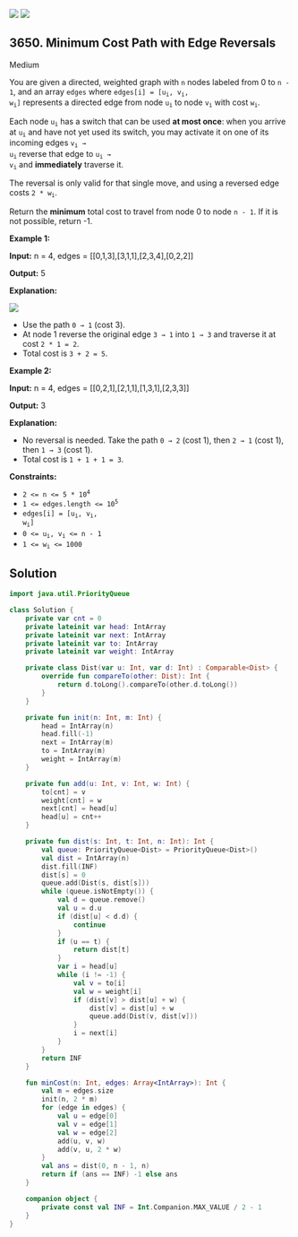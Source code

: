 [![](https://img.shields.io/github/stars/javadev/LeetCode-in-Kotlin?label=Stars&style=flat-square)](https://github.com/javadev/LeetCode-in-Kotlin)
[![](https://img.shields.io/github/forks/javadev/LeetCode-in-Kotlin?label=Fork%20me%20on%20GitHub%20&style=flat-square)](https://github.com/javadev/LeetCode-in-Kotlin/fork)

## 3650\. Minimum Cost Path with Edge Reversals

Medium

You are given a directed, weighted graph with `n` nodes labeled from 0 to `n - 1`, and an array `edges` where <code>edges[i] = [u<sub>i</sub>, v<sub>i</sub>, w<sub>i</sub>]</code> represents a directed edge from node <code>u<sub>i</sub></code> to node <code>v<sub>i</sub></code> with cost <code>w<sub>i</sub></code>.

Each node <code>u<sub>i</sub></code> has a switch that can be used **at most once**: when you arrive at <code>u<sub>i</sub></code> and have not yet used its switch, you may activate it on one of its incoming edges <code>v<sub>i</sub> → u<sub>i</sub></code> reverse that edge to <code>u<sub>i</sub> → v<sub>i</sub></code> and **immediately** traverse it.

The reversal is only valid for that single move, and using a reversed edge costs <code>2 * w<sub>i</sub></code>.

Return the **minimum** total cost to travel from node 0 to node `n - 1`. If it is not possible, return -1.

**Example 1:**

**Input:** n = 4, edges = \[\[0,1,3],[3,1,1],[2,3,4],[0,2,2]]

**Output:** 5

**Explanation:**

**![](https://assets.leetcode.com/uploads/2025/05/07/e1drawio.png)**

*   Use the path `0 → 1` (cost 3).
*   At node 1 reverse the original edge `3 → 1` into `1 → 3` and traverse it at cost `2 * 1 = 2`.
*   Total cost is `3 + 2 = 5`.

**Example 2:**

**Input:** n = 4, edges = \[\[0,2,1],[2,1,1],[1,3,1],[2,3,3]]

**Output:** 3

**Explanation:**

*   No reversal is needed. Take the path `0 → 2` (cost 1), then `2 → 1` (cost 1), then `1 → 3` (cost 1).
*   Total cost is `1 + 1 + 1 = 3`.

**Constraints:**

*   <code>2 <= n <= 5 * 10<sup>4</sup></code>
*   <code>1 <= edges.length <= 10<sup>5</sup></code>
*   <code>edges[i] = [u<sub>i</sub>, v<sub>i</sub>, w<sub>i</sub>]</code>
*   <code>0 <= u<sub>i</sub>, v<sub>i</sub> <= n - 1</code>
*   <code>1 <= w<sub>i</sub> <= 1000</code>

## Solution

```kotlin
import java.util.PriorityQueue

class Solution {
    private var cnt = 0
    private lateinit var head: IntArray
    private lateinit var next: IntArray
    private lateinit var to: IntArray
    private lateinit var weight: IntArray

    private class Dist(var u: Int, var d: Int) : Comparable<Dist> {
        override fun compareTo(other: Dist): Int {
            return d.toLong().compareTo(other.d.toLong())
        }
    }

    private fun init(n: Int, m: Int) {
        head = IntArray(n)
        head.fill(-1)
        next = IntArray(m)
        to = IntArray(m)
        weight = IntArray(m)
    }

    private fun add(u: Int, v: Int, w: Int) {
        to[cnt] = v
        weight[cnt] = w
        next[cnt] = head[u]
        head[u] = cnt++
    }

    private fun dist(s: Int, t: Int, n: Int): Int {
        val queue: PriorityQueue<Dist> = PriorityQueue<Dist>()
        val dist = IntArray(n)
        dist.fill(INF)
        dist[s] = 0
        queue.add(Dist(s, dist[s]))
        while (queue.isNotEmpty()) {
            val d = queue.remove()
            val u = d.u
            if (dist[u] < d.d) {
                continue
            }
            if (u == t) {
                return dist[t]
            }
            var i = head[u]
            while (i != -1) {
                val v = to[i]
                val w = weight[i]
                if (dist[v] > dist[u] + w) {
                    dist[v] = dist[u] + w
                    queue.add(Dist(v, dist[v]))
                }
                i = next[i]
            }
        }
        return INF
    }

    fun minCost(n: Int, edges: Array<IntArray>): Int {
        val m = edges.size
        init(n, 2 * m)
        for (edge in edges) {
            val u = edge[0]
            val v = edge[1]
            val w = edge[2]
            add(u, v, w)
            add(v, u, 2 * w)
        }
        val ans = dist(0, n - 1, n)
        return if (ans == INF) -1 else ans
    }

    companion object {
        private const val INF = Int.Companion.MAX_VALUE / 2 - 1
    }
}
```